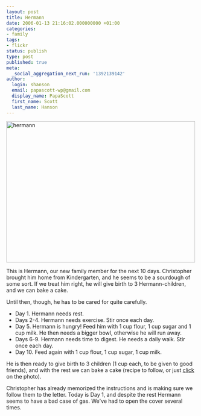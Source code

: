 ```yaml
---
layout: post
title: Hermann
date: 2006-01-13 21:16:02.000000000 +01:00
categories:
- family
tags:
- flickr
status: publish
type: post
published: true
meta:
  _social_aggregation_next_run: '1392139142'
author:
  login: shanson
  email: papascott-wp@gmail.com
  display_name: PapaScott
  first_name: Scott
  last_name: Hanson
---
```

<p><a href="http://www.flickr.com/photo_zoom.gne?id=86155837&amp;size=l" title="Photo Sharing"><img src="http://static.flickr.com/38/86155837_80a46c2bc7.jpg" width="500" height="375" alt="hermann" /></a></p>
<p>This is Hermann, our new family member for the next 10 days. Christopher brought him home from Kindergarten, and he seems to be a sourdough of some sort. If we treat him right, he will give birth to 3 Hermann-children, and we can bake a cake.</p>
<p>Until then, though, he has to be cared for quite carefully.</p>
<ul>
<li>Day 1. Hermann needs rest. </li>
<li>Days 2-4. Hermann needs exercise. Stir once each day.</li>
<li>Day 5. Hermann is hungry! Feed him with 1 cup flour, 1 cup sugar and 1 cup milk. He then needs a bigger bowl, otherwise he will run away.</li>
<li>Days 6-9. Hermann needs time to digest. He needs a daily walk. Stir once each day.</li>
<li>Day 10. Feed again with 1 cup flour, 1 cup sugar, 1 cup milk.</li>
</ul>
<p>He is then ready to give birth to 3 children (1 cup each, to be given to good friends), and with the rest we can bake a cake (recipe to follow, or just <a href="http://www.flickr.com/photo_zoom.gne?id=86155837&amp;size=l" title="Photo Sharing">click</a> on the photo).</p>
<p>Christopher has already memorized the instructions and is making sure we follow them to the letter. Today is Day 1, and despite the rest Hermann seems to have a bad case of gas. We've had to open the cover several times.</p>

